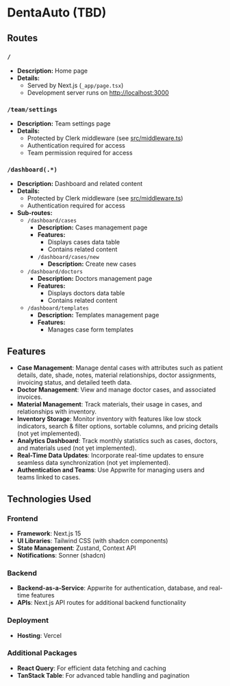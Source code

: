 # DentaAuto (TBD)

## Routes

### `/`
- **Description:** Home page
- **Details:**
  - Served by Next.js (`_app/page.tsx`)
  - Development server runs on [http://localhost:3000](http://localhost:3000)

### `/team/settings`
- **Description:** Team settings page
- **Details:**
  - Protected by Clerk middleware (see [src/middleware.ts](./src/middleware.ts))
  - Authentication required for access
  - Team permission required for access

### `/dashboard(.*)`
- **Description:** Dashboard and related content
- **Details:**
  - Protected by Clerk middleware (see [src/middleware.ts](./src/middleware.ts))
  - Authentication required for access
- **Sub-routes:**
  - `/dashboard/cases`
    - **Description:** Cases management page
    - **Features:**
      - Displays cases data table
      - Contains related content
    - `/dashboard/cases/new`
      - **Description:** Create new cases
  - `/dashboard/doctors`
    - **Description:** Doctors management page
    - **Features:**
      - Displays doctors data table
      - Contains related content
  - `/dashboard/templates`
    - **Description:** Templates management page
    - **Features:**
      - Manages case form templates

<!-- ### `/auth`
- **Description:** Authentication pages
- **Details:**
  - Manages authentication flow via Clerk
  - Handles redirects based on session cookies -->

## Features
- **Case Management**: Manage dental cases with attributes such as patient details, date, shade, notes, material relationships, doctor assignments, invoicing status, and detailed teeth data.
- **Doctor Management**: View and manage doctor cases, and associated invoices.
- **Material Management**: Track materials, their usage in cases, and relationships with inventory.
- **Inventory Storage**: Monitor inventory with features like low stock indicators, search & filter options, sortable columns, and pricing details (not yet implemented).
- **Analytics Dashboard**: Track monthly statistics such as cases, doctors, and materials used (not yet implemented).
- **Real-Time Data Updates**: Incorporate real-time updates to ensure seamless data synchronization (not yet implemented).
- **Authentication and Teams**: Use Appwrite for managing users and teams linked to cases.

## Technologies Used

### Frontend

- **Framework**: Next.js 15
- **UI Libraries**: Tailwind CSS (with shadcn components)
- **State Management**: Zustand, Context API
- **Notifications**: Sonner (shadcn)

### Backend

- **Backend-as-a-Service**: Appwrite for authentication, database, and real-time features
- **APIs**: Next.js API routes for additional backend functionality

### Deployment

- **Hosting**: Vercel

### Additional Packages

- **React Query**: For efficient data fetching and caching
- **TanStack Table**: For advanced table handling and pagination